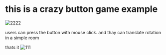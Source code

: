 
<h1>this is a crazy button game example </h1>

![2222](https://user-images.githubusercontent.com/43602725/109430683-b1bf3e80-7a13-11eb-828d-abb7bed0c4a1.png)

<p>users can press the button with mouse click. and thay can translate rotation in a simple room<p>
 
 thats it
 ![111](https://user-images.githubusercontent.com/43602725/109430670-a409b900-7a13-11eb-8218-4f4487f8ff26.png)
